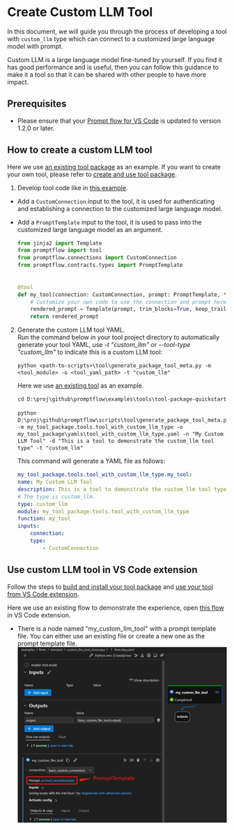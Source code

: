 # Create Custom LLM Tool
In this document, we will guide you through the process of developing a tool with `custom_llm` type which can connect to a customized large language model with prompt.

Custom LLM is a large language model fine-tuned by yourself. If you find it has good performance and is useful, then you can follow this guidance to make it a tool so that it can be shared with other people to have more impact.

## Prerequisites
- Please ensure that your [Prompt flow for VS Code](https://marketplace.visualstudio.com/items?itemName=prompt-flow.prompt-flow) is updated to version 1.2.0 or later.

## How to create a custom LLM tool
Here we use [an existing tool package](https://github.com/microsoft/promptflow/tree/main/examples/tools/tool-package-quickstart/my_tool_package) as an example. If you want to create your own tool, please refer to [create and use tool package](create-and-use-tool-package.md).  

1. Develop tool code like in [this example](https://github.com/microsoft/promptflow/blob/main/examples/tools/tool-package-quickstart/my_tool_package/tools/tool_with_custom_llm_type.py).
- Add a `CustomConnection` input to the tool, it is used for authenticating and establishing a connection to the customized large language model.
- Add a `PromptTemplate` input to the tool, it is used to pass into the customized large language model as an argument.

    ```python
    from jinja2 import Template
    from promptflow import tool
    from promptflow.connections import CustomConnection
    from promptflow.contracts.types import PromptTemplate


    @tool
    def my_tool(connection: CustomConnection, prompt: PromptTemplate, **kwargs) -> str:
        # Customize your own code to use the connection and prompt here.
        rendered_prompt = Template(prompt, trim_blocks=True, keep_trailing_newline=True).render(**kwargs)
        return rendered_prompt
    ```

2. Generate the custom LLM tool YAML.  
    Run the command below in your tool project directory to automatically generate your tool YAML, use _-t "custom_llm"_ or _--tool-type "custom_llm"_ to indicate this is a custom LLM tool:  
    ```
    python <path-to-scripts>\tool\generate_package_tool_meta.py -m <tool_module> -o <tool_yaml_path> -t "custom_llm"
    ```
    Here we use [an existing tool](https://github.com/microsoft/promptflow/blob/main/examples/tools/tool-package-quickstart/my_tool_package/yamls/tool_with_custom_llm_type.yaml) as an example.
    ```
    cd D:\proj\github\promptflow\examples\tools\tool-package-quickstart

    python D:\proj\github\promptflow\scripts\tool\generate_package_tool_meta.py -m my_tool_package.tools.tool_with_custom_llm_type -o my_tool_package\yamls\tool_with_custom_llm_type.yaml -n "My Custom LLM Tool" -d "This is a tool to demonstrate the custom_llm tool type" -t "custom_llm"
    ```
    This command will generate a YAML file as follows:

    ```yaml
    my_tool_package.tools.tool_with_custom_llm_type.my_tool:
    name: My Custom LLM Tool
    description: This is a tool to demonstrate the custom_llm tool type 
    # The type is custom_llm.
    type: custom_llm
    module: my_tool_package.tools.tool_with_custom_llm_type
    function: my_tool
    inputs:
        connection:
        type:
            - CustomConnection
    ```

## Use custom LLM tool in VS Code extension
Follow the steps to [build and install your tool package](create-and-use-tool-package.md#build-and-share-the-tool-package) and [use your tool from VS Code extension](create-and-use-tool-package.md#use-your-tool-from-vscode-extension).  

Here we use an existing flow to demonstrate the experience, open [this flow](https://github.com/microsoft/promptflow/blob/main/examples/tools/use-cases/custom_llm_tool_showcase/flow.dag.yaml) in VS Code extension.  
- There is a node named "my_custom_llm_tool" with a prompt template file. You can either use an existing file or create a new one as the prompt template file.  
![use_my_custom_llm_tool](../../media/how-to-guides/develop-a-tool/use_my_custom_llm_tool.png)
